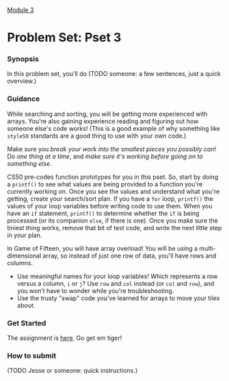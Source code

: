 [Module 3](../..)

# Problem Set: Pset 3

### Synopsis
In this problem set, you'll do (TODO someone: a few sentences, just a quick overview.)

### Guidance
While searching and sorting, you will be getting more experienced with arrays. You're also gaining experience reading and figuring out how someone else's code works! (This is a good example of why something like `style50` standards are a good thing to use with your own code.)

Make sure you *break your work into the smallest pieces you possibly can*! Do *one thing at a time*, and *make sure it's working before going on to something else*.

CS50 pre-codes function prototypes for you in this pset. So, start by doing a `printf()` to see what values are being provided to a function you're currently working on. Once you see the values and understand what you're getting, create your search/sort plan. If you have a `for` loop, `printf()` the values of your loop variables before writing code to use them. When you have an `if` statement, `printf()` to determine whether the `if` is being processed (or its companion `else`, if there is one). Once you make sure the tiniest thing works, remove that bit of test code, and write the next little step in your plan.

In Game of Fifteen, you will have array overload! You will be using a multi-dimensional array, so instead of just one row of data, you'll have rows and columns.
* Use meaningful names for your loop variables! Which represents a row versus a column, `i` or `j`? Use `row` and `col` instead (or `col` and `row`), and you won’t have to wonder while you're troubleshooting.
* Use the trusty "swap" code you've learned for arrays to move your tiles about.

### Get Started
The assignment is <a href="http://cdn.cs50.net/2015/fall/psets/3/pset3/pset3.html" target="_blank">here</a>. Go get em tiger!

### How to submit 
(TODO Jesse or someone: quick instructions.)
